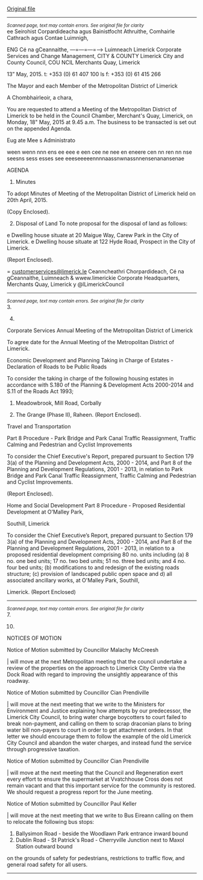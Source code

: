 [Original file](https://www.limerick.ie/sites/default/files/media/documents/2017-07/agenda_18th_may_2015.pdf)

---
*<small>Scanned page, text may contain errors. See original file for clarity</small>*  
ee Seirohist Corpardideacha agus Bainistfocht Athruithe,
Comhairle Cathrach agus Contae Luimnigh,

ENG Cé na gCeannaithe,
—=—=—=—> Luimneach
Limerick Corporate Services and Change Management,
CITY & COUNTY Limerick City and County Council,
COU NCIL Merchants Quay,
Limerick

13” May, 2015. t: +353 (0) 61 407 100
ls f: +353 (0) 61 415 266

The Mayor and each Member of the Metropolitan District of
Limerick

A Chombhairleoir, a chara,

You are requested to attend a Meeting of the Metropolitan District of Limerick to be held
in the Council Chamber, Merchant's Quay, Limerick, on Monday, 18" May, 2015 at
9.45 a.m. The business to be transacted is set out on the appended Agenda.

Eug ate
Mee s Administrato

ween wenn nnn ens ee eee e een cee ne nee en eneere cen nn ren nn nse seesns sess esses see eeeseeeeennnnaassnwnassnnensenanansenae

AGENDA

1. Minutes

To adopt Minutes of Meeting of the Metropolitan District of Limerick held on 20th
April, 2015.

(Copy Enclosed).

2. Disposal of Land
To note proposal for the disposal of land as follows:

e Dwelling house situate at 20 Maigue Way, Carew Park in the City of Limerick.
e Dwelling house situate at 122 Hyde Road, Prospect in the City of Limerick.

(Report Enclosed).

= customerservices@limerick.le
Ceanncheathri Chorpardideach, Cé na gCeannaithe, Luimneach & wwew.limerickie
Corporate Headquarters, Merchants Quay, Limerick y @lLimerickCouncil


---
*<small>Scanned page, text may contain errors. See original file for clarity</small>*  
3.

4.

Corporate Services
Annual Meeting of the Metropolitan District of Limerick

To agree date for the Annual Meeting of the Metropolitan District of Limerick.

Economic Development and Planning
Taking in Charge of Estates - Declaration of Roads to be Public Roads

To consider the taking in charge of the following housing estates in accordance
with S.180 of the Planning & Development Acts 2000-2014 and S.11 of the
Roads Act 1993;

1. Meadowbrook, Mill Road, Corbally

2. The Grange (Phase II), Raheen.
(Report Enclosed).

Travel and Transportation

Part 8 Procedure - Park Bridge and Park Canal Traffic Reassignment, Traffic
Calming and Pedestrian and Cyclist Improvements

To consider the Chief Executive's Report, prepared pursuant to Section 179 3(a)
of the Planning and Development Acts, 2000 - 2014, and Part 8 of the Planning
and Development Regulations, 2001 - 2013, in relation to Park Bridge and Park
Canal Traffic Reassignment, Traffic Calming and Pedestrian and Cyclist
Improvements.

(Report Enclosed).

Home and Social Development
Part 8 Procedure - Proposed Residential Development at O'Malley Park,

Southill, Limerick

To consider the Chief Executive’s Report, prepared pursuant to Section 179 3(a)
of the Planning and Development Acts, 2000 - 2014, and Part 8 of the Planning
and Development Regulations, 2001 - 2013, in relation to a proposed residential
development comprising 80 no. units including (a) 8 no. one bed units; 17 no. two
bed units; 51 no. three bed units; and 4 no. four bed units; (b) modifications to
and redesign of the existing roads structure; (c) provision of landscaped public
open space and d) all associated ancillary works, at O'Malley Park, Southill,

Limerick.
(Report Enclosed)


---
*<small>Scanned page, text may contain errors. See original file for clarity</small>*  
7.

10.

NOTICES OF MOTION

Notice of Motion submitted by Councillor Malachy McCreesh

| will move at the next Metropolitan meeting that the council undertake a review of
the properties on the approach to Limerick City Centre via the Dock Road with
regard to improving the unsightly appearance of this roadway.

Notice of Motion submitted by Councillor Cian Prendiville

| will move at the next meeting that we write to the Ministers for Environment and
Justice explaining how attempts by our predecessor, the Limerick City Council, to
bring water charge boycotters to court failed to break non-payment, and calling on
them to scrap draconian plans to bring water bill non-payers to court in order to
get attachment orders. In that letter we should encourage them to follow the
example of the old Limerick City Council and abandon the water charges, and
instead fund the service through progressive taxation.

Notice of Motion submitted by Councillor Cian Prendiville

| will move at the next meeting that the Council and Regeneration exert every
effort to ensure the supermarket at Vvatchhouse Cross does not remain
vacant and that this important service for the community is restored. We should
request a progress report for the June meeting.

Notice of Motion submitted by Councillor Paul Keller

| will move at the next meeting that we write to Bus Eireann calling on them to
relocate the following bus stops:

1) Ballysimon Road - beside the Woodlawn Park entrance inward bound
2) Dublin Road - St Patrick's Road - Cherryville Junction next to Maxol
Station outward bound

on the grounds of safety for pedestrians, restrictions to traffic flow, and general
road safety for all users.


---
